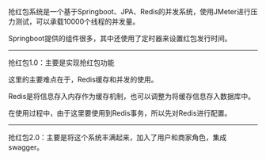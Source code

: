 抢红包系统是一个基于Springboot、JPA、Redis的并发系统，使用JMeter进行压力测试，可以承载10000个线程的并发量。

Springboot提供的组件很多，其中还使用了定时器来设置红包发行时间。

------

抢红包1.0：主要是实现抢红包功能

这里的主要难点在于，Redis缓存和并发的使用。

Redis是将信息存入内存作为缓存机制，也可以调整为将缓存信息存入数据库中。

在使用过程中，由于这里要使用到Redis事务，所以先对Redis进行配置。

------
抢红包2.0：主要是将这个系统丰满起来，加入了用户和商家角色，集成swagger。

